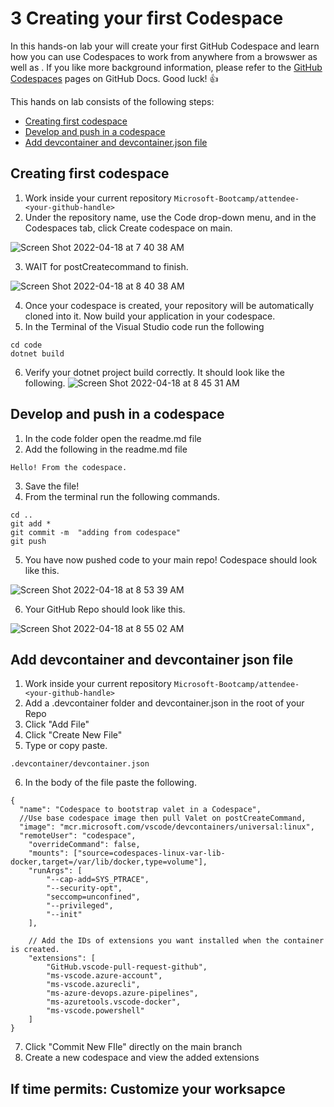# 3 Creating your first Codespace

In this hands-on lab your will create your first GitHub Codespace and learn how you can use Codespaces to work from anywhere from a browswer as well as . If you like more background information, please refer to the [GitHub Codespaces](https://docs.github.com/en/codespaces) pages on GitHub Docs. Good luck! 👍

This hands on lab consists of the following steps:
- [Creating first codespace](#creating-first-codespace)
- [Develop and push in a codespace](#develop-and-push-in-a-codespace)
- [Add devcontainer and devcontainer.json file](#add-devcontainer-and-devcontainer-json-file)

## Creating first codespace
1. Work inside your current repository `Microsoft-Bootcamp/attendee-<your-github-handle>`
2. Under the repository name, use the  Code drop-down menu, and in the Codespaces tab, click Create codespace on main.

![Screen Shot 2022-04-18 at 7 40 38 AM](https://user-images.githubusercontent.com/26442605/163824575-5516195b-21bc-4e5d-a7ad-6699bc34b88f.png)

3. WAIT for postCreatecommand to finish.

![Screen Shot 2022-04-18 at 8 40 38 AM](https://user-images.githubusercontent.com/26442605/163833596-499f4103-f034-4d9e-a932-b7b65ef271f8.png)


4. Once your codespace is created, your repository will be automatically cloned into it. Now build your application in your codespace.
5. In the Terminal of the Visual Studio code run the following
```
cd code
dotnet build
```
6. Verify your dotnet project build correctly. It should look like the following.
![Screen Shot 2022-04-18 at 8 45 31 AM](https://user-images.githubusercontent.com/26442605/163834229-88b7780b-08da-4064-8e16-56db770da744.png)

## Develop and push in a codespace
1. In the code folder open the readme.md file
2. Add the following in the readme.md file
```
Hello! From the codespace.
```
3. Save the file!
4. From the terminal run the following commands.
```
cd ..
git add *
git commit -m  "adding from codespace"
git push
```
5. You have now pushed code to your main repo! Codespace should look like this.

![Screen Shot 2022-04-18 at 8 53 39 AM](https://user-images.githubusercontent.com/26442605/163835432-dff0f473-e4b9-43a0-b1fa-98a83ce9cd69.png)

6. Your GitHub Repo should look like this.

![Screen Shot 2022-04-18 at 8 55 02 AM](https://user-images.githubusercontent.com/26442605/163835565-bc3176f7-8517-402d-9a64-7c6ae3c20f11.png)


## Add devcontainer and devcontainer json file
1. Work inside your current repository `Microsoft-Bootcamp/attendee-<your-github-handle>`
2. Add a .devcontainer folder and devcontainer.json in the root of your Repo
3. Click "Add File"
4. Click "Create New File"
5. Type or copy paste.
```
.devcontainer/devcontainer.json
```
6. In the body of the file paste the following.
```
{
  "name": "Codespace to bootstrap valet in a Codespace",
  //Use base codespace image then pull Valet on postCreateCommand,  
  "image": "mcr.microsoft.com/vscode/devcontainers/universal:linux",
  "remoteUser": "codespace",
	"overrideCommand": false,
	"mounts": ["source=codespaces-linux-var-lib-docker,target=/var/lib/docker,type=volume"],
	"runArgs": [
		"--cap-add=SYS_PTRACE",
		"--security-opt",
		"seccomp=unconfined",
		"--privileged",
		"--init"
	],
	
	// Add the IDs of extensions you want installed when the container is created.
	"extensions": [
		"GitHub.vscode-pull-request-github",
		"ms-vscode.azure-account",
		"ms-vscode.azurecli",
		"ms-azure-devops.azure-pipelines",
		"ms-azuretools.vscode-docker",
		"ms-vscode.powershell"
	]
}
```
7. Click "Commit New FIle" directly on the main branch
8. Create a new codespace and view the added extensions
## If time permits: Customize your worksapce
